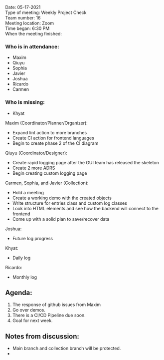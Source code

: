 Date: 05-17-2021 <br>
Type of meeting: Weekly Project Check <br>
Team number: 16 <br>
Meeting location: Zoom <br>
Time began: 6:30 PM <br>
When the meeting finished:

### Who is in attendance:
- Maxim
- Qiuyu
- Sophia
- Javier
- Joshua
- Ricardo
- Carmen

### Who is missing:
- Khyat

Maxim (Coordinator/Planner/Organizer):
- Expand lint action to more branches
- Create CI action for frontend languages
- Begin to create phase 2 of the CI diagram

Qiuyu (Coordinator/Designer):
- Create rapid logging page after the GUI team has released the skeleton
- Create 2 more ADRS
- Begin creating custom logging page

Carmen, Sophia, and Javier (Collection):
- Hold a meeting
- Create a working demo with the created objects
- Write structure for entries class and custom log classes
- Look into HTML elements and see how the backend will connect to the frontend
- Come up with a solid plan to save/recover data

Joshua:
- Future log progress

Khyat:
- Daily log

Ricardo:
- Monthly log

## Agenda:
1. The response of github issues from Maxim
2. Go over demos.
3. There is a CI/CD Pipeline due soon.
4. Goal for next week.

## Notes from discussion:
- Main branch and collection branch will be protected.
- 
